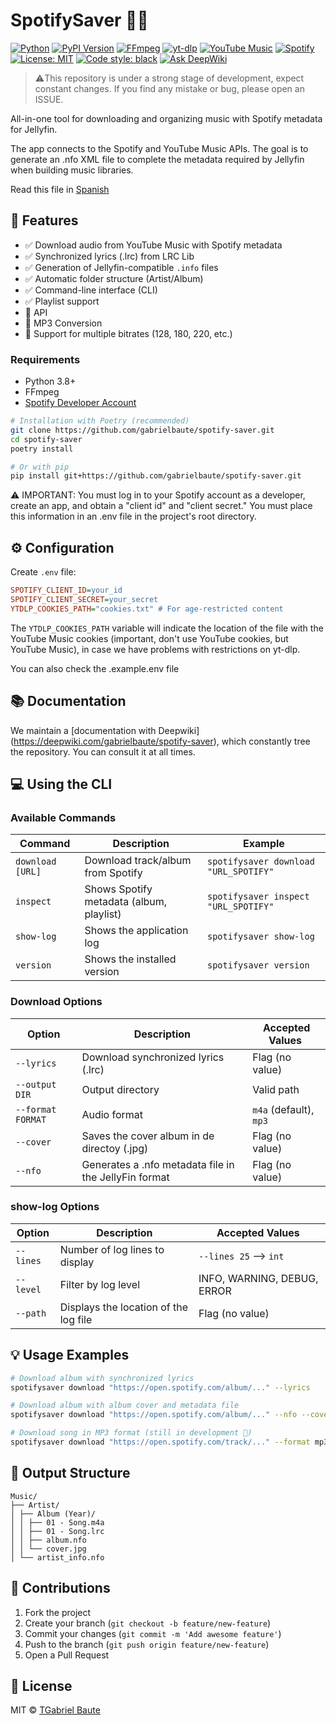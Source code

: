 # SpotifySaver 🎵✨

[![Python](https://img.shields.io/badge/Python-3.8%2B-blue?logo=python&logoColor=white)](https://www.python.org/)
[![PyPI Version](https://img.shields.io/pypi/v/spotifysaver?color=blue&logo=pypi&logoColor=white)](https://pypi.org/project/spotifysaver/)
[![FFmpeg](https://img.shields.io/badge/FFmpeg-Required-orange?logo=ffmpeg&logoColor=white)](https://ffmpeg.org/)
[![yt-dlp](https://img.shields.io/badge/yt--dlp-2023.7.6%2B-red)](https://github.com/yt-dlp/yt-dlp)
[![YouTube Music](https://img.shields.io/badge/YouTube_Music-API-yellow)](https://ytmusicapi.readthedocs.io/)
[![Spotify](https://img.shields.io/badge/Spotify-API-1ED760?logo=spotify)](https://developer.spotify.com/)
[![License: MIT](https://img.shields.io/badge/License-MIT-green.svg)](https://opensource.org/licenses/MIT)
[![Code style: black](https://img.shields.io/badge/code%20style-black-000000.svg)](https://github.com/psf/black)
[![Ask DeepWiki](https://deepwiki.com/badge.svg)](https://deepwiki.com/gabrielbaute/spotify-saver)

> ⚠️This repository is under a strong stage of development, expect constant changes. If you find any mistake or bug, please open an ISSUE.

All-in-one tool for downloading and organizing music with Spotify metadata for Jellyfin.

The app connects to the Spotify and YouTube Music APIs. The goal is to generate an .nfo XML file to complete the metadata required by Jellyfin when building music libraries.

Read this file in [Spanish](README_ES.md)

## 🌟 Features
- ✅ Download audio from YouTube Music with Spotify metadata
- ✅ Synchronized lyrics (.lrc) from LRC Lib
- ✅ Generation of Jellyfin-compatible `.info` files
- ✅ Automatic folder structure (Artist/Album)
- ✅ Command-line interface (CLI)
- ✅ Playlist support
- 🚧 API
- 🚧 MP3 Conversion
- 🚧 Support for multiple bitrates (128, 180, 220, etc.)

### Requirements
- Python 3.8+
- FFmpeg
- [Spotify Developer Account](https://developer.spotify.com/dashboard/)

```bash
# Installation with Poetry (recommended)
git clone https://github.com/gabrielbaute/spotify-saver.git
cd spotify-saver
poetry install

# Or with pip
pip install git+https://github.com/gabrielbaute/spotify-saver.git
```

⚠️ IMPORTANT: You must log in to your Spotify account as a developer, create an app, and obtain a "client id" and "client secret." You must place this information in an .env file in the project's root directory.

## ⚙️ Configuration

Create `.env` file:

```ini
SPOTIFY_CLIENT_ID=your_id
SPOTIFY_CLIENT_SECRET=your_secret
YTDLP_COOKIES_PATH="cookies.txt" # For age-restricted content
```

The `YTDLP_COOKIES_PATH` variable will indicate the location of the file with the YouTube Music cookies (important, don't use YouTube cookies, but YouTube Music), in case we have problems with restrictions on yt-dlp.

You can also check the .example.env file

## 📚 Documentation

We maintain a [documentation with Deepwiki] (https://deepwiki.com/gabrielbaute/spotify-saver), which constantly tree the repository. You can consult it at all times.

## 💻 Using the CLI

### Available Commands

| Command              | Description                                | Example                                    |
|----------------------|--------------------------------------------|--------------------------------------------|
| `download [URL]`     | Download track/album from Spotify          | `spotifysaver download "URL_SPOTIFY"`      |
| `inspect`            | Shows Spotify metadata (album, playlist)   | `spotifysaver inspect "URL_SPOTIFY"`       |
| `show-log`           | Shows the application log                  | `spotifysaver show-log`                    |
| `version`            | Shows the installed version                | `spotifysaver version`                     |

### Download Options

| Option            | Description                                           | Accepted Values         ​​|
|-------------------|-------------------------------------------------------|-------------------------|
| `--lyrics`        | Download synchronized lyrics (.lrc)                   | Flag (no value)         |
| `--output DIR`    | Output directory                                      | Valid path              |
| `--format FORMAT` | Audio format                                          | `m4a` (default), `mp3`  |
| `--cover`         | Saves the cover album in de directoy (.jpg)           | Flag (no value)         |
| `--nfo`           | Generates a .nfo metadata file in the JellyFin format | Flag (no value)         |

### show-log Options

| Option      | Description                             | Accepted Values ​​              |
|-------------|-----------------------------------------|-------------------------------|
| `--lines`   | Number of log lines to display          | `--lines 25` --> `int`        |
| `--level`   | Filter by log level                     | INFO, WARNING, DEBUG, ERROR   |
| `--path`    | Displays the location of the log file   | Flag (no value)               |

## 💡 Usage Examples
```bash
# Download album with synchronized lyrics
spotifysaver download "https://open.spotify.com/album/..." --lyrics

# Download album with album cover and metadata file
spotifysaver download "https://open.spotify.com/album/..." --nfo --cover

# Download song in MP3 format (still in development 🚧)
spotifysaver download "https://open.spotify.com/track/..." --format mp3
```

## 📂 Output Structure
```
Music/
├── Artist/
│ ├── Album (Year)/
│ │ ├── 01 - Song.m4a
│ │ ├── 01 - Song.lrc
│ │ ├── album.nfo
│ │ └── cover.jpg
│ └── artist_info.nfo
```

## 🤝 Contributions
1. Fork the project
2. Create your branch (`git checkout -b feature/new-feature`)
3. Commit your changes (`git commit -m 'Add awesome feature'`)
4. Push to the branch (`git push origin feature/new-feature`)
5. Open a Pull Request

## 📄 License

MIT © [TGabriel Baute](https://github.com/gabrielbaute)